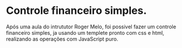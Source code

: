 # Controle financeiro simples.

Após uma aula do intrututor Roger Melo, foi possivel fazer um controle financeiro simples, ja usando um templete pronto com css e html,
realizando as operações com JavaScript puro.

<p align="center>
          <img src="src/assets/imgGit.png">
                                       </p>


